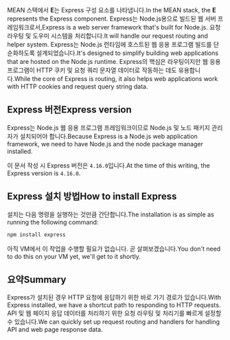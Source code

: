 <span data-ttu-id="90bf1-101">MEAN 스택에서 **E**는 Express 구성 요소를 나타냅니다.</span><span class="sxs-lookup"><span data-stu-id="90bf1-101">In the MEAN stack, the **E** represents the Express component.</span></span> <span data-ttu-id="90bf1-102">Express는 Node.js용으로 빌드된 웹 서버 프레임워크로서,</span><span class="sxs-lookup"><span data-stu-id="90bf1-102">Express is a web server framework that's built for Node.js.</span></span> <span data-ttu-id="90bf1-103">요청 라우팅 및 도우미 시스템을 처리합니다.</span><span class="sxs-lookup"><span data-stu-id="90bf1-103">It will handle our request routing and helper system.</span></span> <span data-ttu-id="90bf1-104">Express는 Node.js 런타임에 호스트된 웹 응용 프로그램 빌드를 단순화하도록 설계되었습니다.</span><span class="sxs-lookup"><span data-stu-id="90bf1-104">It's designed to simplify building web applications that are hosted on the Node.js runtime.</span></span> <span data-ttu-id="90bf1-105">Express의 핵심은 라우팅이지만 웹 응용 프로그램이 HTTP 쿠키 및 요청 쿼리 문자열 데이터로 작동하는 데도 유용합니다.</span><span class="sxs-lookup"><span data-stu-id="90bf1-105">While the core of Express is routing, it also helps web applications work with HTTP cookies and request query string data.</span></span>

## <a name="express-version"></a><span data-ttu-id="90bf1-106">Express 버전</span><span class="sxs-lookup"><span data-stu-id="90bf1-106">Express version</span></span>

<span data-ttu-id="90bf1-107">Express는 Node.js 웹 응용 프로그램 프레임워크이므로 Node.js 및 노드 패키지 관리자가 설치되어야 합니다.</span><span class="sxs-lookup"><span data-stu-id="90bf1-107">Because Express is a Node.js web application framework, we need to have Node.js and the node package manager installed.</span></span>

<span data-ttu-id="90bf1-108">이 문서 작성 시 Express 버전은 `4.16.0`입니다.</span><span class="sxs-lookup"><span data-stu-id="90bf1-108">At the time of this writing, the Express version is `4.16.0`.</span></span>

## <a name="how-to-install-express"></a><span data-ttu-id="90bf1-109">Express 설치 방법</span><span class="sxs-lookup"><span data-stu-id="90bf1-109">How to install Express</span></span>

<span data-ttu-id="90bf1-110">설치는 다음 명령을 실행하는 것만큼 간단합니다.</span><span class="sxs-lookup"><span data-stu-id="90bf1-110">The installation is as simple as running the following command:</span></span>

   ```bash
   npm install express
   ```

<span data-ttu-id="90bf1-111">아직 VM에서 이 작업을 수행할 필요가 없습니다. 곧 살펴보겠습니다.</span><span class="sxs-lookup"><span data-stu-id="90bf1-111">You don't need to do this on your VM yet, we'll get to it shortly.</span></span>

## <a name="summary"></a><span data-ttu-id="90bf1-112">요약</span><span class="sxs-lookup"><span data-stu-id="90bf1-112">Summary</span></span>

<span data-ttu-id="90bf1-113">Express가 설치된 경우 HTTP 요청에 응답하기 위한 바로 가기 경로가 있습니다.</span><span class="sxs-lookup"><span data-stu-id="90bf1-113">With Express installed, we have a shortcut path to responding to HTTP requests.</span></span> <span data-ttu-id="90bf1-114">API 및 웹 페이지 응답 데이터를 처리하기 위한 요청 라우팅 및 처리기를 빠르게 설정할 수 있습니다.</span><span class="sxs-lookup"><span data-stu-id="90bf1-114">We can quickly set up request routing and handlers for handling API and web page response data.</span></span>